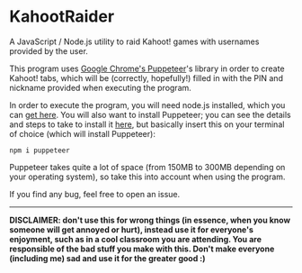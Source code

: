 # KahootRaider

A JavaScript / Node.js utility to raid Kahoot! games with usernames provided by the user.

This program uses [Google Chrome's Puppeteer](https://github.com/GoogleChrome/puppeteer)'s library in order to create Kahoot! tabs, which will be (correctly, hopefully!) filled in with the PIN and nickname provided when executing the program.

In order to execute the program, you will need node.js installed, which you can [get here](https://nodejs.org/). You will also want to install Puppeteer; you can see the details and steps to take to install it [here](https://github.com/GoogleChrome/puppeteer#installation), but basically insert this on your terminal of choice (which will install Puppeteer):

```
npm i puppeteer
```

Puppeteer takes quite a lot of space (from 150MB to 300MB depending on your operating system), so take this into account when using the program.

If you find any bug, feel free to open an issue.

---

**DISCLAIMER: don't use this for wrong things (in essence, when you know someone will get annoyed or hurt), instead use it for everyone's enjoyment, such as in a cool classroom you are attending. You are responsible of the bad stuff you make with this. Don't make everyone (including me) sad and use it for the greater good :)**

